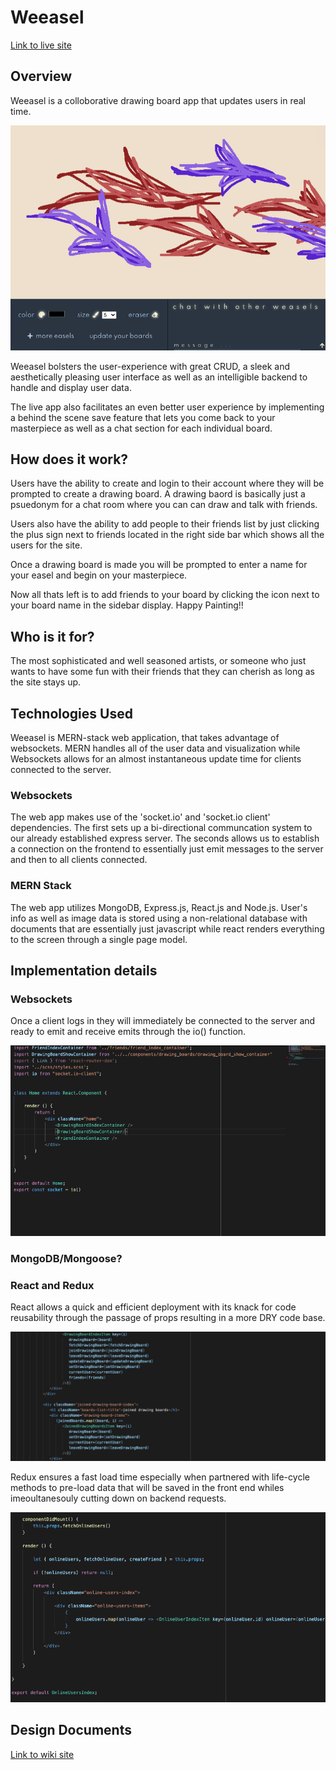 # Weeasel

[Link to live site](http://weeasel.herokuapp.com/#/)

## Overview
Weeasel is a colloborative drawing board app that updates users in real time.

![Screenshot](readme_img.png)

Weeasel bolsters the user-experience with great CRUD, a sleek and aesthetically pleasing user interface as well as an intelligible backend to handle and display user data.

The live app also facilitates an even better user experience by implementing a behind the scene save feature that lets you come back to your masterpiece as well as a chat section for each individual board.


## How does it work?

Users have the ability to create and login to their account where they will be prompted to create a drawing board. A drawing baord is basically just a psuedonym for a chat room where you can can draw and talk with friends.

Users also have the ability to add people to their friends list by just clicking the plus sign next to friends located in the right side bar which shows all the users for the site.

Once a drawing board is made you will be prompted to enter a name for your easel and begin on your masterpiece.

Now all thats left is to add friends to your board by clicking the icon next to your board name in the sidebar display. Happy Painting!!

## Who is it for?

The most sophisticated and well seasoned artists, or someone who just wants to have some fun with their friends that they can cherish as long as the site stays up.

## Technologies Used 

Weeasel is MERN-stack web application, that takes advantage of websockets. MERN handles all of the user data and visualization while Websockets allows for an almost instantaneous update time for clients connected to the server.

### Websockets 

The web app makes use of the 'socket.io' and 'socket.io client' dependencies. The first sets up a bi-directional communcation system to our already established express server. The seconds allows us to establish a connection on the frontend to essentially just emit messages to the server and then to all clients connected.

### MERN Stack
The web app utilizes MongoDB, Express.js, React.js and Node.js. User's info as well as image data is stored using a non-relational database with documents that are essentially just javascript while react renders everything to the screen through a single page model. 

## Implementation details

### Websockets

Once a client logs in they will immediately be connected to the server and ready to emit and receive emits through the io() function.

![Screenshot](webcodesnip.png)


### MongoDB/Mongoose? 


### React and Redux 

React allows a quick and efficient deployment with its knack for code reusability through the passage of props resulting in a more DRY code base.

![Screenshot](props_codee.png)

Redux ensures a fast load time especially when partnered with life-cycle methods to pre-load data that will be saved in the front end whiles imeoultanesouly cutting down on backend requests. 

![Screenshot](react_code.png)


## Design Documents

[Link to wiki site](https://github.com/samantha-lilly/weeasel/wiki)






















